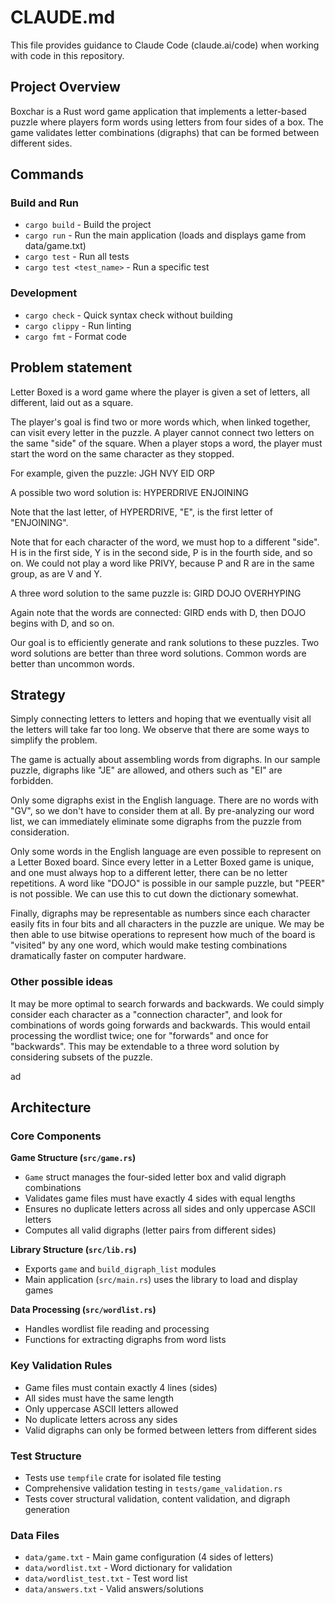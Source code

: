 # CLAUDE.md

This file provides guidance to Claude Code (claude.ai/code) when working with code in this repository.

## Project Overview

Boxchar is a Rust word game application that implements a letter-based puzzle where players form words using letters from four sides of a box. The game validates letter combinations (digraphs) that can be formed between different sides.

## Commands

### Build and Run
- `cargo build` - Build the project
- `cargo run` - Run the main application (loads and displays game from data/game.txt)
- `cargo test` - Run all tests
- `cargo test <test_name>` - Run a specific test

### Development
- `cargo check` - Quick syntax check without building
- `cargo clippy` - Run linting
- `cargo fmt` - Format code

## Problem statement

Letter Boxed is a word game where the player is given a set of letters, all different, laid out as a square.

The player's goal is find two or more words which, when linked together, can visit every letter in the puzzle. A player cannot connect two letters on the same "side" of the square. When a player stops 
a word, the player must start the word on the same character as they stopped.

For example, given the puzzle:
    JGH NVY EID ORP

A possible two word solution is:
    HYPERDRIVE ENJOINING

Note that the last letter, of HYPERDRIVE, "E", is the first letter of "ENJOINING".

Note that for each character of the word, we must hop to a different "side". H is in the first side,
Y is in the second side, P is in the fourth side, and so on. We could not play a word like PRIVY, because
P and R are in the same group, as are V and Y.

A three word solution to the same puzzle is:
    GIRD DOJO OVERHYPING

Again note that the words are connected: GIRD ends with D, then DOJO begins with D, and so on.

Our goal is to efficiently generate and rank solutions to these puzzles. Two word solutions are better
than three word solutions. Common words are better than uncommon words.

## Strategy

Simply connecting letters to letters and hoping that we eventually visit all the letters will take 
far too long. We observe that there are some ways to simplify the problem.

The game is actually about assembling words from digraphs. In our sample puzzle, digraphs like "JE" are allowed, and others such as "EI" are forbidden. 

Only some digraphs exist in the English language. There are no words with "GV", so we don't have to 
consider them at all. By pre-analyzing our word list, we can immediately eliminate some digraphs from the puzzle from consideration.

Only some words in the English language are even possible to represent on a Letter Boxed board. Since 
every letter in a Letter Boxed game is unique, and one must always hop to a different letter, there 
can be no letter repetitions. A word like "DOJO" is possible in our sample puzzle, but "PEER" is not 
possible. We can use this to cut down the dictionary somewhat.

Finally, digraphs may be representable as numbers since each character easily fits in four bits and 
all characters in the puzzle are unique. We may be then able to use bitwise operations to represent how much of the board is "visited" by any one word, which would make testing combinations dramatically
faster on computer hardware.

### Other possible ideas

It may be more optimal to search forwards and backwards. We could simply consider each character as a 
"connection character", and look for combinations of words going forwards and backwards. This would 
entail processing the wordlist twice; one for "forwards" and once for "backwards". This may be extendable to a three word solution by considering subsets of the puzzle.

ad

## Architecture

### Core Components

**Game Structure (`src/game.rs`)**
- `Game` struct manages the four-sided letter box and valid digraph combinations
- Validates game files must have exactly 4 sides with equal lengths
- Ensures no duplicate letters across all sides and only uppercase ASCII letters
- Computes all valid digraphs (letter pairs from different sides)

**Library Structure (`src/lib.rs`)**
- Exports `game` and `build_digraph_list` modules
- Main application (`src/main.rs`) uses the library to load and display games

**Data Processing (`src/wordlist.rs`)**
- Handles wordlist file reading and processing
- Functions for extracting digraphs from word lists

### Key Validation Rules
- Game files must contain exactly 4 lines (sides)
- All sides must have the same length
- Only uppercase ASCII letters allowed
- No duplicate letters across any sides
- Valid digraphs can only be formed between letters from different sides

### Test Structure
- Tests use `tempfile` crate for isolated file testing
- Comprehensive validation testing in `tests/game_validation.rs`
- Tests cover structural validation, content validation, and digraph generation

### Data Files
- `data/game.txt` - Main game configuration (4 sides of letters)
- `data/wordlist.txt` - Word dictionary for validation
- `data/wordlist_test.txt` - Test word list
- `data/answers.txt` - Valid answers/solutions